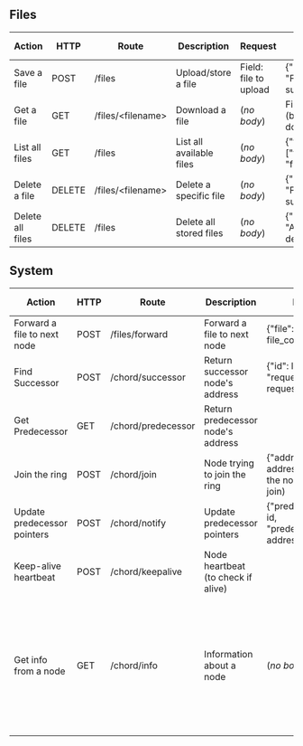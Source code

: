 ## Files

| Action | HTTP | Route | Description | Request | Success response | Error response |
| ------ | ---- | ----- | ----------- | ------- | ---------------- | -------------- |
| Save a file | POST | /files | Upload/store a file | Field: file to upload | {"message": "File uploaded successfully."} | {"error": "No file provided."} |
| Get a file | GET | /files/\<filename\> | Download a file | (*no body*) | File content (binary download) | {"error": "File not found."} |
| List all files | GET | /files | List all available files | (*no body*) | {"files": ["file1.txt", "file2.txt", ...]} | (*no body*)
| Delete a file | DELETE | /files/\<filename\> | Delete a specific file | (*no body*) | {"message": "File deleted successfully."} | {"error": "File not found."} | 
| Delete all files | DELETE | /files | Delete all stored files | (*no body*) | {"message": "All files deleted"} | (*no body*) |

## System

| Action | HTTP | Route | Description | Request | Success response | Error response |
| ------ | ---- | ----- | ----------- | ------- | ---------------- | -------------- |
| Forward a file to next node | POST | /files/forward | Forward a file to next node | {"file": (filename, file_content)} |
| Find Successor | POST | /chord/successor | Return successor node's address | {"id": lookup_id, "requester": requester_addr} | {"successor_id": successor_id, "successor_addr": successor_address} | 
| Get Predecessor | GET | /chord/predecessor | Return predecessor node's address |
| Join the ring | POST | /chord/join | Node trying to join the ring | {"address" : address, "id": id} (of the node trying to join) |
| Update predecessor pointers | POST | /chord/notify | Update predecessor pointers | {"predecessor_id": id, "predecessor_addr": address} | {"message": "ACK"}
| Keep-alive heartbeat | POST | /chord/keepalive | Node heartbeat (to check if alive) |
| Get info from a node | GET | /chord/info | Information about a node | (*no body*) | {"id": id, "address": address, "successor_id": successor_id, "successor_addr": successor_addr, "predecessor_id": predecessor_id, "predecessor_addr": predecessor_addr, "finger_table": finger_table} | (*no body*) |